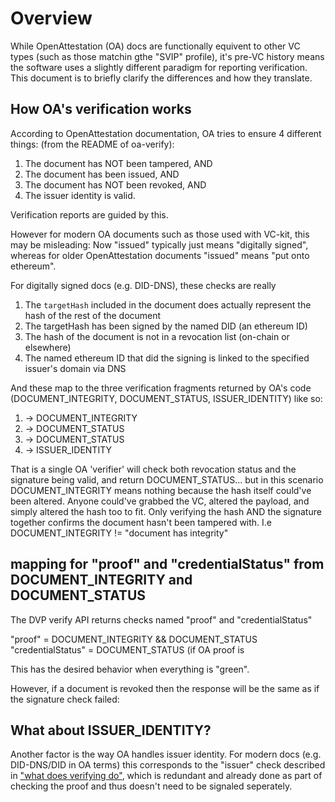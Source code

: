 # Overview
While OpenAttestation (OA) docs are functionally equivent to other VC types (such as those matchin gthe "SVIP" profile), it's pre-VC history means the software uses a slightly different paradigm for reporting verification. This document is to briefly clarify the differences and how they translate.

## How OA's verification works

According to OpenAttestation documentation, OA tries to ensure 4 different things: (from the README of oa-verify):
1. The document has NOT been tampered, AND
2. The document has been issued, AND
3. The document has NOT been revoked, AND  
4. The issuer identity is valid.  

Verification reports are guided by this.

However for modern OA documents such as those used with VC-kit, this may be misleading: Now "issued" typically just means "digitally signed", whereas for older OpenAttestation documents "issued" means "put onto ethereum".

For digitally signed docs (e.g. DID-DNS), these checks are really

1. The `targetHash` included in the document does actually represent the hash of the rest of the document
2. The targetHash has been signed by the named DID (an ethereum ID)
3. The hash of the document is not in a revocation list (on-chain or elsewhere)
4. The named ethereum ID that did the signing is linked to the specified issuer's domain via DNS


And these map to the three verification fragments returned by OA's code (DOCUMENT_INTEGRITY, DOCUMENT_STATUS, ISSUER_IDENTITY) like so:
1. -> DOCUMENT_INTEGRITY
2. -> DOCUMENT_STATUS
3. -> DOCUMENT_STATUS
4. -> ISSUER_IDENTITY

That is a single OA 'verifier' will check both revocation status and the signature being valid, and return DOCUMENT_STATUS... but in this scenario DOCUMENT_INTEGRITY means nothing because the hash itself could've been altered. Anyone could've grabbed the VC, altered the payload, and simply altered the hash too to fit. Only verifying the hash AND the signature together confirms the document hasn't been tampered with. I.e DOCUMENT_INTEGRITY != "document has integrity"

## mapping for "proof" and "credentialStatus" from DOCUMENT_INTEGRITY and DOCUMENT_STATUS

The DVP verify API returns checks named "proof" and "credentialStatus"

"proof" = DOCUMENT_INTEGRITY && DOCUMENT_STATUS
"credentialStatus" = DOCUMENT_STATUS (if OA proof is 

This has the desired behavior when everything is "green". 

However, if a document is revoked then the response will be the same as if the signature check failed: 




## What about ISSUER_IDENTITY?

Another factor is the way OA handles issuer identity. For modern docs (e.g. DID-DNS/DID in OA terms) this corresponds to the "issuer" check described in ["what does verifying do"](what_does_verifying_do.md), which is redundant and already done as part of checking the proof and thus doesn't need to be signaled seperately.

